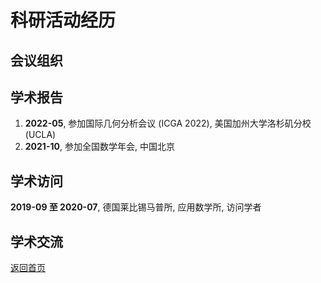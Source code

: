 # 科研活动经历

## 会议组织

## 学术报告
1. **2022-05**, 参加国际几何分析会议 (ICGA 2022), 美国加州大学洛杉矶分校 (UCLA)  
2. **2021-10**, 参加全国数学年会, 中国北京  

## 学术访问
**2019-09 至 2020-07**, 德国莱比锡马普所, 应用数学所, 访问学者

## 学术交流

[返回首页](index.md)
